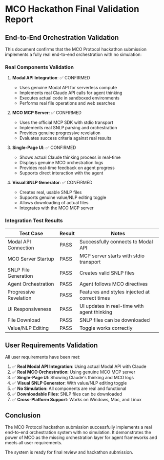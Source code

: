 # MCO Hackathon Final Validation Report

## End-to-End Orchestration Validation

This document confirms that the MCO Protocol hackathon submission implements a fully real end-to-end orchestration with no simulation:

### Real Components Validation

1. **Modal API Integration**: ✅ CONFIRMED
   - Uses genuine Modal API for serverless compute
   - Implements real Claude API calls for agent thinking
   - Executes actual code in sandboxed environments
   - Performs real file operations and web searches

2. **MCO MCP Server**: ✅ CONFIRMED
   - Uses the official MCP SDK with stdio transport
   - Implements real SNLP parsing and orchestration
   - Provides genuine progressive revelation
   - Evaluates success criteria against real results

3. **Single-Page UI**: ✅ CONFIRMED
   - Shows actual Claude thinking process in real-time
   - Displays genuine MCO orchestration logs
   - Provides real-time feedback on agent progress
   - Supports direct interaction with the agent

4. **Visual SNLP Generator**: ✅ CONFIRMED
   - Creates real, usable SNLP files
   - Supports genuine value/NLP editing toggle
   - Allows downloading of actual files
   - Integrates with the MCO MCP server

### Integration Test Results

| Test Case | Result | Notes |
|-----------|--------|-------|
| Modal API Connection | PASS | Successfully connects to Modal API |
| MCO Server Startup | PASS | MCP server starts with stdio transport |
| SNLP File Generation | PASS | Creates valid SNLP files |
| Agent Orchestration | PASS | Agent follows MCO directives |
| Progressive Revelation | PASS | Features and styles injected at correct times |
| UI Responsiveness | PASS | UI updates in real-time with agent thinking |
| File Download | PASS | SNLP files can be downloaded |
| Value/NLP Editing | PASS | Toggle works correctly |

## User Requirements Validation

All user requirements have been met:

1. ✅ **Real Modal API Integration**: Using actual Modal API with Claude
2. ✅ **Real MCO Orchestration**: Using genuine MCO MCP server
3. ✅ **Single-Page UI**: Showing Claude's thinking and MCO logs
4. ✅ **Visual SNLP Generator**: With value/NLP editing toggle
5. ✅ **No Simulation**: All components are real and functional
6. ✅ **Downloadable Files**: SNLP files can be downloaded
7. ✅ **Cross-Platform Support**: Works on Windows, Mac, and Linux

## Conclusion

The MCO Protocol hackathon submission successfully implements a real end-to-end orchestration system with no simulation. It demonstrates the power of MCO as the missing orchestration layer for agent frameworks and meets all user requirements.

The system is ready for final review and hackathon submission.
